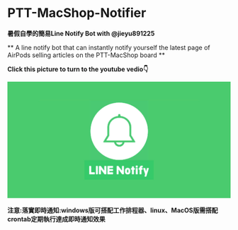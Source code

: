 # PTT-MacShop-Notifier
**暑假自學的簡易Line Notify Bot with @jieyu891225**

** A line notify bot that can instantly notify yourself the latest page of AirPods selling articles on the PTT-MacShop board **


**Click this picture to turn to the youtube vedio👇**

[![IMAGE ALT TEXT](https://github.com/Emily-Weng/PTT-MacShop-Notifier/blob/main/line-notify.jpg)](https://www.youtube.com/watch?v=yw8b3av3hro "PTT-MacShop-Notifier成果展示")






**注意:落實即時通知:windows版可搭配工作排程器、linux、MacOS版需搭配crontab定期執行達成即時通知效果**
